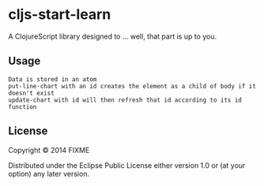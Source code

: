 # cljs-start-learn

A ClojureScript library designed to ... well, that part is up to you.

## Usage

	Data is stored in an atom
	put-line-chart with an id creates the element as a child of body if it doesn't exist
	update-chart with id will then refresh that id according to its id function

## License

Copyright © 2014 FIXME

Distributed under the Eclipse Public License either version 1.0 or (at
your option) any later version.
